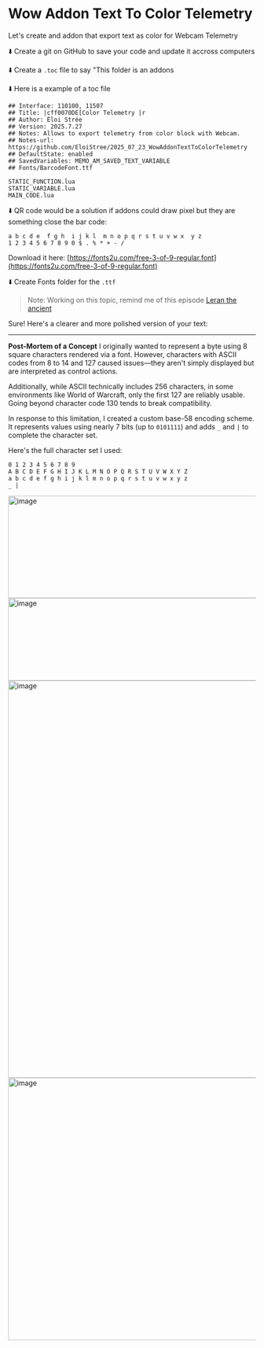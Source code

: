 # Wow Addon Text To Color Telemetry

Let's create and addon that export text as color for Webcam Telemetry



⬇️ Create a git on GitHub to save your code and update it accross computers

⬇️ Create a  `.toc` file to say "This folder is an addons

⬇️ Here is a example of a toc file

``` toc
## Interface: 110100, 11507
## Title: |cff0070DE[Color Telemetry |r
## Author: Éloi Strée
## Version: 2025.7.27
## Notes: Allows to export telemetry from color block with Webcam.
## Notes-url: https://github.com/EloiStree/2025_07_23_WowAddonTextToColorTelemetry
## DefaultState: enabled
## SavedVariables: MEMO_AM_SAVED_TEXT_VARIABLE
## Fonts/BarcodeFont.ttf

STATIC_FUNCTION.lua
STATIC_VARIABLE.lua
MAIN_CODE.lua

```

⬇️ QR code would be a solution if addons could draw pixel but they are something close the bar code:  
```
a b c d e  f g h  i j k l  m n o p q r s t u v w x  y z 
1 2 3 4 5 6 7 8 9 0 $ . % * + - / 
```  
Download it here: [https://fonts2u.com/free-3-of-9-regular.font](https://fonts2u.com/free-3-of-9-regular.font) 


⬇️ Create Fonts folder for the `.ttf`



> Note: Working on this topic, remind me of this episode [Leran the ancient](https://www.youtube.com/watch?v=Y6lOQUo-su4)


Sure! Here's a clearer and more polished version of your text:

---

**Post-Mortem of a Concept**
I originally wanted to represent a byte using 8 square characters rendered via a font. However, characters with ASCII codes from 8 to 14 and 127 caused issues—they aren't simply displayed but are interpreted as control actions.

Additionally, while ASCII technically includes 256 characters, in some environments like World of Warcraft, only the first 127 are reliably usable. Going beyond character code 130 tends to break compatibility.

In response to this limitation, I created a custom base-58 encoding scheme. It represents values using nearly 7 bits (up to `0101111`) and adds `_` and `|` to complete the character set.

Here's the full character set I used:

```
0 1 2 3 4 5 6 7 8 9 
A B C D E F G H I J K L M N O P Q R S T U V W X Y Z 
a b c d e f g h i j k l m n o p q r s t u v w x y z 
_ |
```


<img width="1324" height="208" alt="image" src="https://github.com/user-attachments/assets/25a14d02-3184-41ce-a8c6-30ac1ef800b2" />
<img width="1614" height="168" alt="image" src="https://github.com/user-attachments/assets/53d1e35a-6137-4957-b563-bffb06fe5713" />

<img width="1324" height="808" alt="image" src="https://github.com/user-attachments/assets/363846d0-93d3-4aa7-b4ae-8464667dfcb3" />

<img width="1321" height="534" alt="image" src="https://github.com/user-attachments/assets/0cef441c-546d-4816-9f8b-a3bf4e02d39a" />



